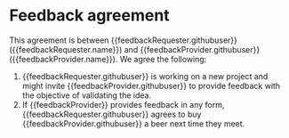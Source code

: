 # Feedback agreement

This agreement is between {{feedbackRequester.githubuser}} ({{feedbackRequester.name}}) and {{feedbackProvider.githubuser}} ({{feedbackProvider.name}}). We agree the following:

1. {{feedbackRequester.githubuser}} is working on a new project and might invite {{feedbackProvider.githubuser}} to provide feedback with the objective of validating the idea.
1. If {{feedbackProvider}} provides feedback in any form, {{feedbackRequester.githubuser}} agrees to buy {{feedbackProvider.githubuser}} a beer next time they meet.
